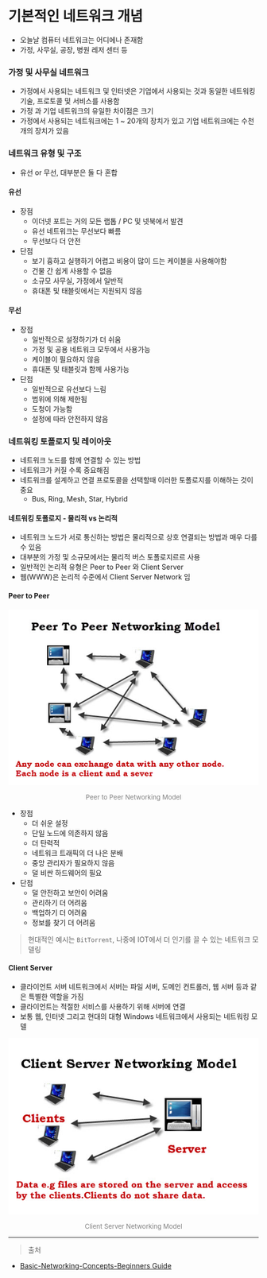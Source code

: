 # 기본적인 네트워크 개념

- 오늘날 컴퓨터 네트워크는 어디에나 존재함
- 가정, 사무실, 공장, 병원 레저 센터 등

### 가정 및 사무실 네트워크

- 가정에서 사용되는 네트워크 및 인터넷은 기업에서 사용되는 것과 동일한 네트워킹 기술, 프로토콜 및 서비스를 사용함
- 가정 과 기업 네트워크의 유일한 차이점은 크기
- 가정에서 사용되는 네트워크에는 1 ~ 20개의 장치가 있고 기업 네트워크에는 수천개의 장치가 있음

### 네트워크 유형 및 구조

- 유선 or 무선, 대부분은 둘 다 혼합

#### 유선 

- 장점 
  - 이더넷 포트는 거의 모든 랩톱 / PC 및 넷북에서 발견
  - 유선 네트워크는 무선보다 빠름 
  - 무선보다 더 안전
- 단점
  - 보기 흉하고 실행하기 어렵고 비용이 많이 드는 케이블을 사용해야함
  - 건물 간 쉽게 사용할 수 없음
  - 소규모 사무실, 가정에서 일반적
  - 휴대폰 및 태블릿에서는 지원되지 않음

#### 무선

- 장점
  - 일반적으로 설정하기가 더 쉬움
  - 가정 및 공용 네트워크 모두에서 사용가능
  - 케이블이 필요하지 않음
  - 휴대폰 및 태블릿과 함께 사용가능
- 단점
  - 일반적으로 유선보다 느림
  - 범위에 의해 제한됨
  - 도청이 가능함
  - 설정에 따라 안전하지 않음

### 네트워킹 토폴로지 및 레이아웃

- 네트워크 노드를 함께 연결할 수 있는 방법
- 네트워크가 커질 수록 중요해짐
- 네트워크를 설계하고 연결 프로토콜을 선택할때 이러한 토폴로지를 이해하는 것이 중요
  - Bus, Ring, Mesh, Star, Hybrid

#### 네트워킹 토폴로지 - 물리적 vs 논리적

- 네트워크 노드가 서로 통신하는 방법은 물리적으로 상호 연결되는 방법과 매우 다를 수 있음
- 대부분의 가정 및 소규모에서는 물리적 버스 토폴로지르르 사용
- 일반적인 논리적 유형은 Peer to Peer 와 Client Server
- 웹(WWW)은 논리적 수준에서 Client Server Network 임

#### Peer to Peer

<div align="center">
    <img src="../images/peer-peer-networking.jpg"/>
    <p style="font-size:13px; color:gray;">Peer to Peer Networking Model</p>
</div>

- 장점 
  - 더 쉬운 설정
  - 단일 노드에 의존하지 않음
  - 더 탄력적
  - 네트워크 트래픽의 더 나은 분배
  - 중앙 관리자가 필요하지 않음
  - 덜 비싼 하드웨어의 필요
- 단점
  - 덜 안전하고 보안이 어려움
  - 관리하기 더 어려움
  - 백업하기 더 어려움
  - 정보를 찾기 더 어려움

> 현대적인 예시는 `BitTorrent`, 나중에 IOT에서 더 인기를 끌 수 있는 네트워크 모델링

#### Client Server

- 클라이언트 서버 네트워크에서 서버는 파일 서버, 도메인 컨트롤러, 웹 서버 등과 같은 특별한 역할을 가짐
- 클라이언트는 적절한 서비스를 사용하기 위해 서버에 연결
- 보통 웹, 인터넷 그리고 현대의 대형 Windows 네트워크에서 사용되는 네트워킹 모델

<div align="center">
    <img src="../images/client-server-networking.jpg"/>
    <p style="font-size:13px; color:gray;">Client Server Networking Model</p>
</div>

---

> 출처

- [Basic-Networking-Concepts-Beginners Guide](http://www.steves-internet-guide.com/networking/)
